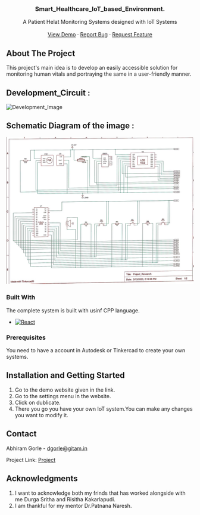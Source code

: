 <h3 align="center">Smart_Healthcare_IoT_based_Environment.</h3> 
<p align="center">
    A Patient Helat Monitoring Systems designed with IoT Systems
    <br />
    <br />
    <a href="https://www.tinkercad.com/things/2uoqGiNoDGG-copy-of-smart-health-monitoring-system-mandiproject/editel?sharecode=aS7A3MhqMH9NHqq5BsHDIhsB-xyrxhdzcLJeucD9kfM">View Demo</a>
    ·
    <a href="https://github.com/abhiramgorle/SmartHealthcare-IoT-Project/issues">Report Bug</a>
    ·
    <a href="https://github.com/abhiramgorle/SmartHealthcare-IoT-Project/issues">Request Feature</a>
  </p>
 
## About The Project

This project's main idea is to develop an easily accessible solution for monitoring human vitals and portraying the same in a user-friendly manner.

## Development_Circuit :
![Development_Image](Project_Research.png)

## Schematic Diagram of the image :
![Schematic Daiagram](https://github.com/abhiramgorle/SmartHealthcare-IoT-Project/blob/main/Schematic%20Diagram.jpeg)

### Built With

The complete system is built with usinf CPP language.
<!-- MARKDOWN LINKS & IMAGES -->
<!-- https://www.markdownguide.org/basic-syntax/#reference-style-links -->
[React.js]: https://img.shields.io/badge/C++-blue.svg?style=flat&logo=c%2B%2B
[React-url]: https://isocpp.org/
* [![React][React.js]][React-url]



<!-- GETTING STARTED -->

### Prerequisites

You need to have a account in Autodesk or Tinkercad to create your own systems.
## Installation and Getting Started

1. Go to the demo website given in the link.
2. Go to the settings menu in the website.
3. Click on dublicate.
4. There you go you have your own IoT system.You can make any changes you want to modify it.

<!-- CONTACT -->
## Contact

Abhiram Gorle - dgorle@gitam.in

Project Link: [Project](https://github.com/abhiramgorle/SmartHealthcare-IoT-Project)

<!-- ACKNOWLEDGMENTS -->
## Acknowledgments

1. I want to acknowledge both my frinds that has worked alongside with me Durga Sritha and Risitha Kakarlapudi.
2. I am thankful for my mentor Dr.Patnana Naresh.
